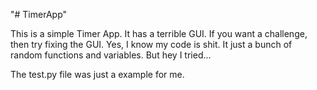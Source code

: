 "# TimerApp" 

This is a simple Timer App. It has a terrible GUI. If you want a challenge, then try fixing the GUI. Yes, I know my code is shit.
It just a bunch of random functions and variables. But hey I tried...

The test.py file was just a example for me. 